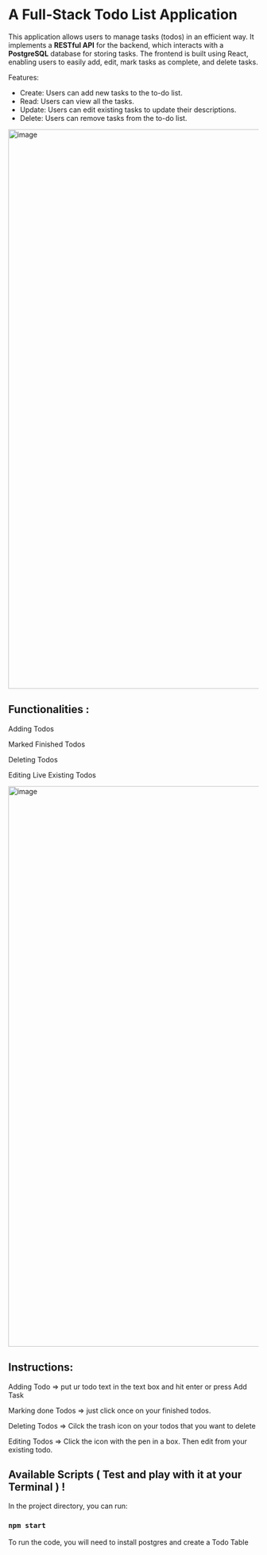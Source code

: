 # A Full-Stack Todo List Application
This application allows users to manage tasks (todos) in an efficient way. It implements a <b>RESTful API</b> for the backend, which interacts with a <b>PostgreSQL</b> database for storing tasks. The frontend is built using React, enabling users to easily add, edit, mark tasks as complete, and delete tasks.

Features:
- Create: Users can add new tasks to the to-do list.
- Read: Users can view all the tasks.
- Update: Users can edit existing tasks to update their descriptions.
- Delete: Users can remove tasks from the to-do list.


<img width="1126" alt="image" src="https://github.com/user-attachments/assets/39c13812-a820-4c14-a033-fc59b18ae0e3">



Functionalities :
---------------

Adding Todos

Marked Finished Todos

Deleting Todos

Editing Live Existing Todos


<img width="1128" alt="image" src="https://github.com/user-attachments/assets/62870988-4b68-4d62-9555-2f0104338db6">



Instructions:
------
Adding Todo  => 
put ur todo text in the text box and hit enter or press Add Task

Marking done Todos => 
just click once on your finished todos.

Deleting Todos => 
Cilck the trash icon on your todos that you want to delete

Editing Todos => 
Click the icon with the pen in a box. Then edit from your existing todo.






Available Scripts ( Test and play with it at your Terminal ) !
------------
In the project directory, you can run:
### `npm start`
To run the code, you will need to install postgres and create a Todo Table


